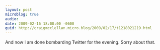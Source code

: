 ```yaml
---
layout: post
microblog: true
audio: 
date: 2009-02-16 18:00:00 -0600
guid: http://craigmcclellan.micro.blog/2009/02/17/t1218021219.html
---
```

And now I am done bombarding Twitter for the evening.  Sorry about that.

